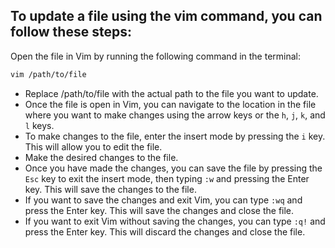 ## To update a file using the vim command, you can follow these steps:

Open the file in Vim by running the following command in the terminal:
```bash
vim /path/to/file
```
- Replace /path/to/file with the actual path to the file you want to update.
- Once the file is open in Vim, you can navigate to the location in the file where you want to make changes using the arrow keys or the `h`, `j`, `k`, and `l` keys.
- To make changes to the file, enter the insert mode by pressing the `i` key. This will allow you to edit the file.
- Make the desired changes to the file.
- Once you have made the changes, you can save the file by pressing the `Esc` key to exit the insert mode, then typing `:w` and pressing the Enter key. This will save the changes to the file.
- If you want to save the changes and exit Vim, you can type `:wq` and press the Enter key. This will save the changes and close the file.
- If you want to exit Vim without saving the changes, you can type `:q!` and press the Enter key. This will discard the changes and close the file.
